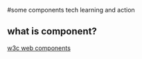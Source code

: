 #some components tech learning and action

## what is component?
[w3c web components](https://github.com/w3c/webcomponents)


